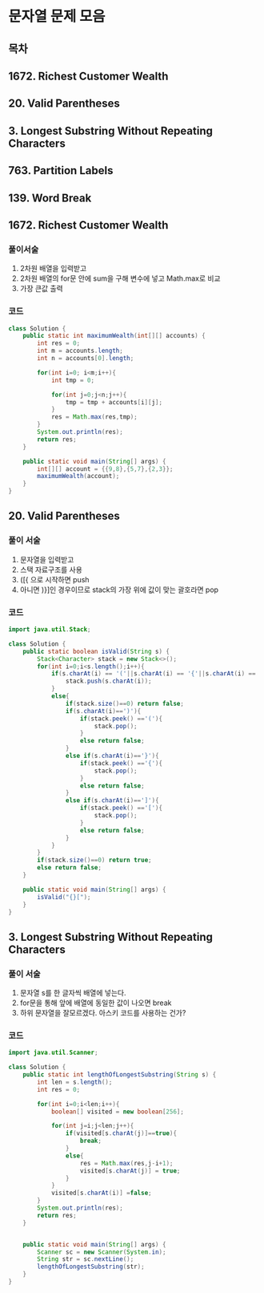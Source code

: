 # 문자열 문제 모음

## 목차
## 1672. Richest Customer Wealth
## 20. Valid Parentheses
## 3. Longest Substring Without Repeating Characters
## 763. Partition Labels
## 139. Word Break


## 1672. Richest Customer Wealth
### 풀이서술
1. 2차원 배열을 입력받고
2. 2차원 배열의 for문 안에 sum을 구해 변수에 넣고 Math.max로 비교
3. 가장 큰값 출력

### 코드
```java
class Solution {
    public static int maximumWealth(int[][] accounts) {
        int res = 0;
        int m = accounts.length;
        int n = accounts[0].length;

        for(int i=0; i<m;i++){
            int tmp = 0;

            for(int j=0;j<n;j++){
                tmp = tmp + accounts[i][j];
            }
            res = Math.max(res,tmp);
        }
        System.out.println(res);
        return res;
    }

    public static void main(String[] args) {
        int[][] account = {{9,8},{5,7},{2,3}};
        maximumWealth(account);
    }
}
```

## 20. Valid Parentheses

### 풀이 서술
1. 문자열을 입력받고
2. 스택 자료구조를 사용
3. ([{ 으로 시작하면 push
4. 아니면 )}]인 경우이므로 stack의 가장 위에 값이 맞는 괄호라면 pop

### 코드
```java
import java.util.Stack;

class Solution {
    public static boolean isValid(String s) {
        Stack<Character> stack = new Stack<>();
        for(int i=0;i<s.length();i++){
            if(s.charAt(i) == '('||s.charAt(i) == '{'||s.charAt(i) == '['){
                stack.push(s.charAt(i));
            }
            else{
                if(stack.size()==0) return false;
                if(s.charAt(i)==')'){
                    if(stack.peek() =='('){
                        stack.pop();
                    }
                    else return false;
                }
                else if(s.charAt(i)=='}'){
                    if(stack.peek() =='{'){
                        stack.pop();
                    }
                    else return false;
                }
                else if(s.charAt(i)==']'){
                    if(stack.peek() =='['){
                        stack.pop();
                    }
                    else return false;
                }
            }
        }
        if(stack.size()==0) return true;
        else return false;
    }

    public static void main(String[] args) {
        isValid("{}[");
    }
}
```


## 3. Longest Substring Without Repeating Characters

### 풀이 서술
1. 문자열 s를 한 글자씩 배열에 넣는다.
2. for문을 통해 앞에 배열에 동일한 값이 나오면 break
3. 하위 문자열을 잘모르겠다. 아스키 코드를 사용하는 건가?


### 코드
```java
import java.util.Scanner;

class Solution {
    public static int lengthOfLongestSubstring(String s) {
        int len = s.length();
        int res = 0;

        for(int i=0;i<len;i++){
            boolean[] visited = new boolean[256];

            for(int j=i;j<len;j++){
                if(visited[s.charAt(j)]==true){
                    break;
                }
                else{
                    res = Math.max(res,j-i+1);
                    visited[s.charAt(j)] = true;
                }
            }
            visited[s.charAt(i)] =false;
        }
        System.out.println(res);
        return res;
    }


    public static void main(String[] args) {
        Scanner sc = new Scanner(System.in);
        String str = sc.nextLine();
        lengthOfLongestSubstring(str);
    }
}
```
